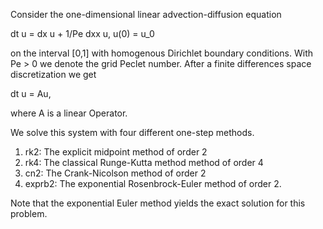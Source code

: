 Consider the one-dimensional linear advection-diffusion equation

dt u = dx u + 1/Pe dxx u, 
u(0) = u_0

on the interval [0,1] with homogenous Dirichlet boundary conditions. With Pe > 0 we denote the grid Peclet number. 
After a finite differences space discretization we get 

dt u = Au, 

where A is a linear Operator.

We solve this system with four different one-step methods. 
  1. rk2: The explicit midpoint method of order 2
  2. rk4: The classical Runge-Kutta method method of order 4
  3. cn2: The Crank-Nicolson method of order 2
  4. exprb2: The exponential Rosenbrock-Euler method of order 2.

Note that the exponential Euler method yields the exact solution for this problem. 
